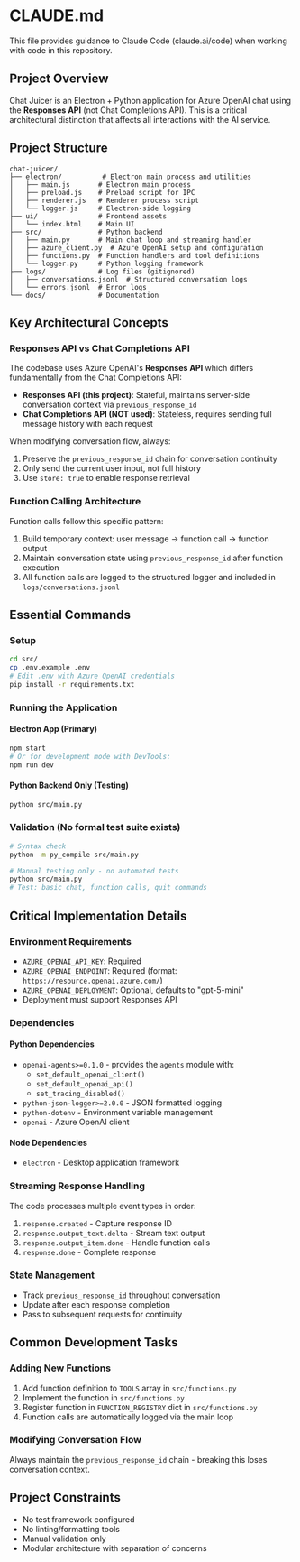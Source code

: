 # CLAUDE.md

This file provides guidance to Claude Code (claude.ai/code) when working with code in this repository.

## Project Overview

Chat Juicer is an Electron + Python application for Azure OpenAI chat using the **Responses API** (not Chat Completions API). This is a critical architectural distinction that affects all interactions with the AI service.

## Project Structure

```
chat-juicer/
├── electron/          # Electron main process and utilities
│   ├── main.js       # Electron main process
│   ├── preload.js    # Preload script for IPC
│   ├── renderer.js   # Renderer process script
│   └── logger.js     # Electron-side logging
├── ui/               # Frontend assets
│   └── index.html    # Main UI
├── src/              # Python backend
│   ├── main.py       # Main chat loop and streaming handler
│   ├── azure_client.py  # Azure OpenAI setup and configuration
│   ├── functions.py  # Function handlers and tool definitions
│   └── logger.py     # Python logging framework
├── logs/             # Log files (gitignored)
│   ├── conversations.jsonl  # Structured conversation logs
│   └── errors.jsonl  # Error logs
└── docs/             # Documentation
```

## Key Architectural Concepts

### Responses API vs Chat Completions API
The codebase uses Azure OpenAI's **Responses API** which differs fundamentally from the Chat Completions API:

- **Responses API (this project)**: Stateful, maintains server-side conversation context via `previous_response_id`
- **Chat Completions API (NOT used)**: Stateless, requires sending full message history with each request

When modifying conversation flow, always:
1. Preserve the `previous_response_id` chain for conversation continuity
2. Only send the current user input, not full history
3. Use `store: true` to enable response retrieval

### Function Calling Architecture
Function calls follow this specific pattern:
1. Build temporary context: user message → function call → function output  
2. Maintain conversation state using `previous_response_id` after function execution
3. All function calls are logged to the structured logger and included in `logs/conversations.jsonl`

## Essential Commands

### Setup
```bash
cd src/
cp .env.example .env
# Edit .env with Azure OpenAI credentials
pip install -r requirements.txt
```

### Running the Application

#### Electron App (Primary)
```bash
npm start
# Or for development mode with DevTools:
npm run dev
```

#### Python Backend Only (Testing)
```bash
python src/main.py
```

### Validation (No formal test suite exists)
```bash
# Syntax check
python -m py_compile src/main.py

# Manual testing only - no automated tests
python src/main.py
# Test: basic chat, function calls, quit commands
```

## Critical Implementation Details

### Environment Requirements
- `AZURE_OPENAI_API_KEY`: Required
- `AZURE_OPENAI_ENDPOINT`: Required (format: `https://resource.openai.azure.com/`)
- `AZURE_OPENAI_DEPLOYMENT`: Optional, defaults to "gpt-5-mini"
- Deployment must support Responses API

### Dependencies

#### Python Dependencies
- `openai-agents>=0.1.0` - provides the `agents` module with:
  - `set_default_openai_client()`
  - `set_default_openai_api()`  
  - `set_tracing_disabled()`
- `python-json-logger>=2.0.0` - JSON formatted logging
- `python-dotenv` - Environment variable management
- `openai` - Azure OpenAI client

#### Node Dependencies
- `electron` - Desktop application framework

### Streaming Response Handling
The code processes multiple event types in order:
1. `response.created` - Capture response ID
2. `response.output_text.delta` - Stream text output
3. `response.output_item.done` - Handle function calls
4. `response.done` - Complete response

### State Management
- Track `previous_response_id` throughout conversation
- Update after each response completion
- Pass to subsequent requests for continuity

## Common Development Tasks

### Adding New Functions
1. Add function definition to `TOOLS` array in `src/functions.py`
2. Implement the function in `src/functions.py`
3. Register function in `FUNCTION_REGISTRY` dict in `src/functions.py`
4. Function calls are automatically logged via the main loop

### Modifying Conversation Flow
Always maintain the `previous_response_id` chain - breaking this loses conversation context.

## Project Constraints

- No test framework configured
- No linting/formatting tools
- Manual validation only
- Modular architecture with separation of concerns